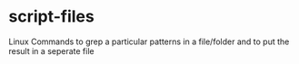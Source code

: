 # script-files

Linux Commands to grep a particular patterns in a file/folder and to put the result in a seperate file
